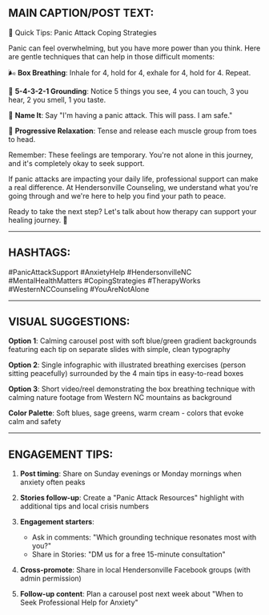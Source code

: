 ## MAIN CAPTION/POST TEXT:

💙 Quick Tips: Panic Attack Coping Strategies

Panic can feel overwhelming, but you have more power than you think. Here are gentle techniques that can help in those difficult moments:

🌬️ **Box Breathing**: Inhale for 4, hold for 4, exhale for 4, hold for 4. Repeat.

🌿 **5-4-3-2-1 Grounding**: Notice 5 things you see, 4 you can touch, 3 you hear, 2 you smell, 1 you taste.

💪 **Name It**: Say "I'm having a panic attack. This will pass. I am safe."

🤲 **Progressive Relaxation**: Tense and release each muscle group from toes to head.

Remember: These feelings are temporary. You're not alone in this journey, and it's completely okay to seek support.

If panic attacks are impacting your daily life, professional support can make a real difference. At Hendersonville Counseling, we understand what you're going through and we're here to help you find your path to peace.

Ready to take the next step? Let's talk about how therapy can support your healing journey. 💚

---

## HASHTAGS:
#PanicAttackSupport #AnxietyHelp #HendersonvilleNC #MentalHealthMatters #CopingStrategies #TherapyWorks #WesternNCCounseling #YouAreNotAlone

---

## VISUAL SUGGESTIONS:

**Option 1**: Calming carousel post with soft blue/green gradient backgrounds featuring each tip on separate slides with simple, clean typography

**Option 2**: Single infographic with illustrated breathing exercises (person sitting peacefully) surrounded by the 4 main tips in easy-to-read boxes

**Option 3**: Short video/reel demonstrating the box breathing technique with calming nature footage from Western NC mountains as background

**Color Palette**: Soft blues, sage greens, warm cream - colors that evoke calm and safety

---

## ENGAGEMENT TIPS:

1. **Post timing**: Share on Sunday evenings or Monday mornings when anxiety often peaks

2. **Stories follow-up**: Create a "Panic Attack Resources" highlight with additional tips and local crisis numbers

3. **Engagement starters**: 
   - Ask in comments: "Which grounding technique resonates most with you?"
   - Share in Stories: "DM us for a free 15-minute consultation"

4. **Cross-promote**: Share in local Hendersonville Facebook groups (with admin permission)

5. **Follow-up content**: Plan a carousel post next week about "When to Seek Professional Help for Anxiety"